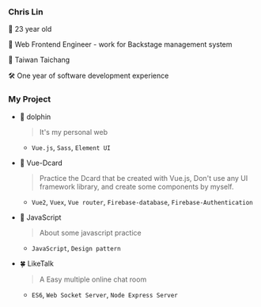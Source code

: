 ### Chris Lin
🎂 23 year old

🌿 Web Frontend Engineer - work for Backstage management system

🚩 Taiwan Taichang

🛠 One year of software development experience

### My Project

- 🐬 dolphin
  > It's my personal web
  - `Vue.js`, `Sass`, `Element UI`
  
- 👤 Vue-Dcard
  > Practice the Dcard that be created with Vue.js,
  > Don't use any UI framework library,
  > and create some components by myself.
  - `Vue2`, `Vuex`, `Vue router`, `Firebase-database`, `Firebase-Authentication`

- 👑 JavaScript
  > About some javascript practice
  - `JavaScript`, `Design pattern`

- 🍀 LikeTalk
  > A Easy multiple online chat room
  - `ES6`, `Web Socket Server`, `Node Express Server`

